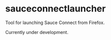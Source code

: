 sauceconnectlauncher
====================

Tool for launching Sauce Connect from Firefox.

Currently under development.
